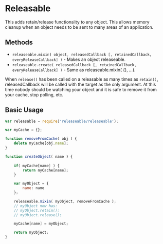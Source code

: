 # Releasable

This adds retain/release functionality to any object. This allows memory cleanup when an object needs to be sent to many areas of an application.

## Methods

 * `releaseable.mixin( object, releasedCallback [, retainedCallback, everyReleaseCallback] )` - Makes an object releaseable.
 * `releaseable.create( releasedCallback [, retainedCallback, everyReleaseCallback] )` - Same as releaseable.mixin( {}, ...).

When `release()` has been called on a releasable as many times as `retain()`, releasedCallback will be called with the target as the only argument. At this time nobody should be watching your object and it is safe to remove it from your cache, stop polling, etc.

## Basic Usage

```javascript
var releasable = require('releaseable/releaseable');

var myCache = {};

function removeFromCache( obj ) {
	delete myCache[obj.name];
}

function createObject( name ) {
	
	if( myCache[name] ) {
		return myCache[name];
	}

	var myObject = {
		name: name
	};

	releaseable.mixin( myObject, removeFromCache );
	// myObject now has:
	// myObject.retain();
	// myObject.release();

	myCache[name] = myObject;

	return myObject;
}
```

